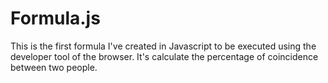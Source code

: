 # Formula.js
This is the first formula I've created in Javascript to be executed using the developer tool of the browser. It's calculate the percentage of coincidence between two people.
